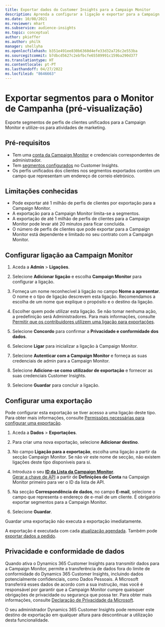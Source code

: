 ```yaml
---
title: Exportar dados do Customer Insights para a Campaign Monitor
description: Aprenda a configurar a ligação e exportar para a Campaign Monitor.
ms.date: 10/08/2021
ms.reviewer: mhart
ms.subservice: audience-insights
ms.topic: conceptual
author: pkieffer
ms.author: philk
manager: shellyha
ms.openlocfilehash: b351e491ee830b6360d4efe33d32a726c2e553ba
ms.sourcegitcommit: b7dbcd5627c2ebfbcfe65589991c159ba290d377
ms.translationtype: HT
ms.contentlocale: pt-PT
ms.lasthandoff: 04/27/2022
ms.locfileid: "8646663"
---
```

# <a name="export-segments-to-campaign-monitor-preview"></a>Exportar segmentos para o Monitor de Campanha (pré-visualização)

Exporte segmentos de perfis de clientes unificados para a Campaign Monitor e utilize-os para atividades de marketing.

## <a name="prerequisites"></a>Pré-requisitos

-   Tem uma [conta da Campaign Monitor](https://www.campaignmonitor.com/) e credenciais correspondentes de administrador.
-   Tem [segmentos configurados](segments.md) no Customer Insights.
-   Os perfis unificados dos clientes nos segmentos exportados contêm um campo que representam um endereço de correio eletrónico.

## <a name="known-limitations"></a>Limitações conhecidas

- Pode exportar até 1 milhão de perfis de clientes por exportação para a Campaign Monitor.
- A exportação para a Campaign Monitor limita-se a segmentos.
- A exportação de até 1 milhão de perfis de clientes para a Campaign Monitor pode levar até 20 minutos para ficar concluída. 
- O número de perfis de clientes que pode exportar para a Campaign Monitor está dependente e limitado no seu contrato com a Campaign Monitor.

## <a name="set-up-connection-to-campaign-monitor"></a>Configurar ligação aa Campaign Monitor

1. Aceda a **Admin** > **Ligações**.

1. Selecione **Adicionar ligação** e escolha **Campaign Monitor** para configurar a ligação.

1. Forneça um nome reconhecível à ligação no campo **Nome a apresentar**. O nome e o tipo de ligação descrevem esta ligação. Recomendamos a escolha de um nome que explique o propósito e o destino da ligação.

1. Escolher quem pode utilizar esta ligação. Se não tomar nenhuma ação, a predefinição será Administradores. Para mais informações, consulte [Permitir que os contribuidores utilizem uma ligação para exportações](connections.md#allow-contributors-to-use-a-connection-for-exports).

1. Selecione **Concordo** para confirmar a **Privacidade e conformidade dos dados**.

1. Selecione **Ligar** para inicializar a ligação à Campaign Monitor.

1. Selecione **Autenticar com a Campaign Monitor** e forneça as suas credenciais de admin para a Campaign Monitor.

1. Selecione **Adicione-se como utilizador de exportação** e fornecer as suas credenciais Customer Insights.

1. Selecione **Guardar** para concluir a ligação.

## <a name="configure-an-export"></a>Configurar uma exportação

Pode configurar esta exportação se tiver acesso a uma ligação deste tipo. Para obter mais informações, consulte [Permissões necessárias para configurar uma exportação](export-destinations.md#set-up-a-new-export).

1. Aceda a **Dados** > **Exportações**.

1. Para criar uma nova exportação, selecione **Adicionar destino**.

1. No campo **Ligação para a exportação**, escolha uma ligação a partir da secção Campaign Monitor. Se não vir este nome de secção, não existem ligações deste tipo disponíveis para si.

1. Introduza o seu [**ID da Lista da Campaign Monitor**](https://www.campaignmonitor.com/api/getting-started/#your-list-id).    
   [Gerar a chave de API](https://www.campaignmonitor.com/api/getting-started/) a partir de **Definições de Conta** na Campaign Monitor primeiro para ver o ID da lista de API.  

1. Na secção **Correspondência de dados**, no campo **E-mail**, selecione o campo que representa o endereço de e-mail de um cliente. É obrigatório exportar segmentos para a Campaign Monitor.

1. Selecione **Guardar**.

Guardar uma exportação não executa a exportação imediatamente.

A exportação é executada com cada [atualização agendada](system.md#schedule-tab). Também pode [exportar dados a pedido](export-destinations.md#run-exports-on-demand). 


## <a name="data-privacy-and-compliance"></a>Privacidade e conformidade de dados

Quando ativa o Dynamics 365 Customer Insights para transmitir dados para a Campaign Monitor, permite a transferência de dados fora do limite de conformidade do Dynamics 365 Customer Insights, incluindo dados potencialmente confidenciais, como Dados Pessoais. A Microsoft transferirá esses dados de acordo com a sua instrução, mas você é responsável por garantir que a Campaign Monitor cumpre quaisquer obrigações de privacidade ou segurança que possa ter. Para obter mais informações, consulte [Declaração de Privacidade da Microsoft](https://go.microsoft.com/fwlink/?linkid=396732).

O seu administrador Dynamics 365 Customer Insights pode remover este destino de exportação em qualquer altura para descontinuar a utilização desta funcionalidade.

